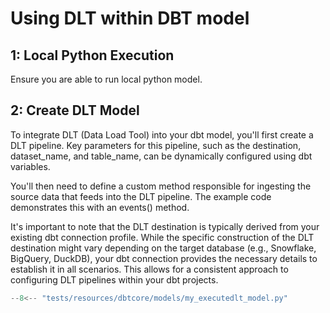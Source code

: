 # Using DLT within DBT model

## 1: Local Python Execution

Ensure you are able to run local python model.

## 2: Create DLT Model

To integrate DLT (Data Load Tool) into your dbt model, you'll first create a DLT pipeline. Key parameters for this pipeline, such as the destination, dataset_name, and table_name, can be dynamically configured using dbt variables.

You'll then need to define a custom method responsible for ingesting the source data that feeds into the DLT pipeline. The example code demonstrates this with an events() method.

It's important to note that the DLT destination is typically derived from your existing dbt connection profile. While the specific construction of the DLT destination might vary depending on the target database (e.g., Snowflake, BigQuery, DuckDB), your dbt connection provides the necessary details to establish it in all scenarios. This allows for a consistent approach to configuring DLT pipelines within your dbt projects.

```python
--8<-- "tests/resources/dbtcore/models/my_executedlt_model.py"
```
